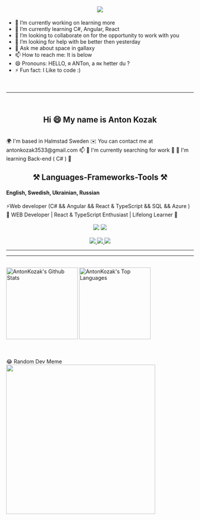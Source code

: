 <h1 align="center">
    <img src="https://readme-typing-svg.herokuapp.com/?font=Righteous&size=35&center=true&vCenter=true&width=500&height=70&duration=2500&lines=Hi+There!+👋;+I'm+Anton+Kozak!;" />
</h1>

- 🔭 I’m currently working on learning more
- 🌱 I’m currently learning C#, Angular, React
- 👯 I’m looking to collaborate on for the opportunity to work with you
- 🤔 I’m looking for help with be better then yesterday
- 💬 Ask me about space in gallaxy
- 📫 How to reach me: It is below
- 😄 Pronouns: HELLO, я ANТоn, а як hetter du ?
- ⚡ Fun fact: I Like to code :)     
 <br/>  
<hr/>      
 <br/> 
<h2 align="center">Hi 😄 My name is Anton Kozak</h1>
<br/>
🌍  I'm based in Halmstad Sweden
✉️  You can contact me at antonkozak3533@gmail.com 📫
🚀  I'm currently searching for work 🔭
🧠  I'm learning Back-end ( C# ) 🌱
<br/>

<h2 align="center">⚒️ Languages-Frameworks-Tools ⚒️</h2>
<h4>English, Swedish, Ukrainian, Russian</h4>
⚡Web developer (C# && Angular && React & TypeScript && SQL && Azure )
🌟 WEB Developer | React & TypeScript Enthusiast | Lifelong Learner 🌟
<br/>
<br/>
<div align="center">
    <img src="https://skillicons.dev/icons?i=sqlite,react,bootstrap,html,mongodb,css,vscode,github,figma,git" />
    <img src="https://skillicons.dev/icons?i=nodejs,javascript,typescript,express,mongodb,c#,nextjs,mysql" /><br>
</div>

<br/>
<div align="center"> 
  <a href="mailto:antonkozak3533@gmail.com">
    <img src="https://img.shields.io/badge/Gmail-333333?style=for-the-badge&logo=gmail&logoColor=red" />
  </a>
  <a href="https://www.linkedin.com/in/anton-kozak-004584a2/" target="https://www.linkedin.com/in/anton-kozak-004584a2/">
    <img src="https://img.shields.io/badge/LinkedIn-0077B5?style=for-the-badge&logo=linkedin&logoColor=white" />
  </a>
  <a href="https://AntonKozak.github.io/Cv/"">
     <img src="https://img.shields.io/badge/Portfolio-FF5722?style=for-the-badge&logo=todoist&logoColor=white" 
          /> <!-- sqlite, safari, google-chrome are other good icon options -->
  </a>
</div>

 <hr/>
 <hr/>
<br/>
<a href="https://github.com/anuraghazra/github-readme-stats"><img alt="AntonKozak's Github Stats" src="https://denvercoder1-github-readme-stats.vercel.app/api/?username=AntonKozak&show_icons=true&include_all_commits=true&count_private=true&theme=react&hide_border=true&bg_color=1F222E&title_color=F85D7F&icon_color=F8D866" height="192px"/></a>
<a href="https://github.com/anuraghazra/github-readme-stats"><img alt="AntonKozak's Top Languages" src="https://denvercoder1-github-readme-stats.vercel.app/api/top-langs/?username=AntonKozak&langs_count=8&layout=compact&theme=react&hide_border=true&bg_color=1F222E&title_color=F85D7F&icon_color=F8D866&hide=Jupyter%20Notebook,Roff" height="192px"/></a>


<br/><br/>
 😂 Random Dev Meme
<img src='https://randommeme-five.vercel.app/' style="height: 400px;"/>

